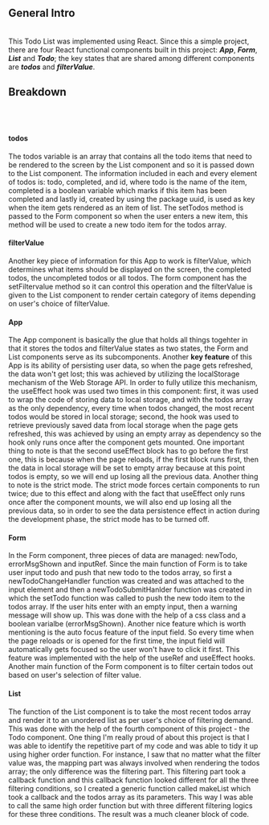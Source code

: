 <h2><strong>General Intro</strong></h2><br>
This Todo List was implemented using React. Since this a simple project, there are four React functional components built in this project: <em><b>App</b></em>, <em><b>Form</b></em>, <em><b>List</b></em> and <em><b>Todo</b></em>; the key states that are shared among different components are <em><b>todos</b></em> and <em><b>filterValue</b></em>.

<h2><strong>Breakdown</strong></h2><br> 
<br>
<h4><strong>todos</strong></h4>
The todos variable is an array that contains all the todo items that need to be rendered to the screen by the List component and so it is passed down to the List component. The information included in each and every element of todos is: todo, completed, and id, where todo is the name of the item, completed is a boolean variable which marks if this item has been completed and lastly id, created by using the package uuid, is used as key when the item gets rendered as an item of list. The setTodos method is passed to the Form component so when the user enters a new item, this method will be used to create a new todo item for the todos array.

<h4><strong>filterValue</strong></h4>
Another key piece of information for this App to work is filterValue, which determines what items should be displayed on the screen, the completed todos, the uncompleted todos or all todos. The form component has the setFiltervalue method so it can control this operation and the filterValue is given to the List component to render certain category of items depending on user's choice of filterValue.

<h4><strong>App</strong></h4>
The App component is basically the glue that holds all things togehter in that it stores the todos and filterValue states as two states, the Form and List components serve as its subcomponents. Another <b>key feature</b> of this App is its ability of persisting user data, so when the page gets refreshed, the data won't get lost; this was achieved by utilizing the localStorage mechanism of the Web Storage API. In order to fully utilize this mechanism, the useEffect hook was used two times in this component: first, it was used to wrap the code of storing data to local storage, and with the todos array as the only dependency, every time when todos changed, the most recent todos would be stored in local storage; second, the hook was used to retrieve previously saved data from local storage when the page gets refreshed, this was achieved by using an empty array as dependency so the hook only runs once after the component gets mounted. One important thing to note is that the second useEffect block has to go before the first one, this is because when the page reloads, if the first block runs first, then the data in local storage will be set to empty array because at this point todos is empty, so we will end up losing all the previous data. Another thing to note is the strict mode. The strict mode forces certain components to run twice; due to this effect and along with the fact that useEffect only runs once after the component mounts, we will also end up losing all the previous data, so in order to see the data persistence effect in action during the development phase, the strict mode has to be turned off.

<h4><strong>Form</strong></h4>
In the Form component, three pieces of data are managed: newTodo, errorMsgShown and inputRef. Since the main function of Form is to take user input todo and push that new todo to the todos array, so first a newTodoChangeHandler function was created and was attached to the input element and then a newTodoSubmitHanlder function was created in which the setTodo function was called to push the new todo item to the todos array. If the user hits enter with an empty input, then a warning message will show up. This was done with the help of a css class and a boolean varialbe (errorMsgShown). Another nice feature which is worth mentioning is the auto focus feature of the input field. So every time when the page reloads or is opened for the first time, the input field will automatically gets focused so the user won't have to click it first. This feature was implemented with the help of the useRef and useEffect hooks. Another main function of the Form component is to filter certain todos out based on user's selection of filter value.

<h4><strong>List</strong></h4>
The function of the List component is to take the most recent todos array and render it to an unordered list as per user's choice of filtering demand. This was done with the help of the fourth component of this project - the Todo component. One thing I'm really proud of about this project is that I was able to identify the repetitive part of my code and was able to tidy it up using higher order function. For instance, I saw that no matter what the filter value was, the mapping part was always involved when rendering the todos array; the only difference was the filtering part. This filtering part took a callback function and this callback function looked different for all the three filtering conditions, so I created a generic function called makeList which took a callback and the todos array as its parameters. This way I was able to call the same high order function but with three different filtering logics for these three conditions. The result was a much cleaner block of code.

